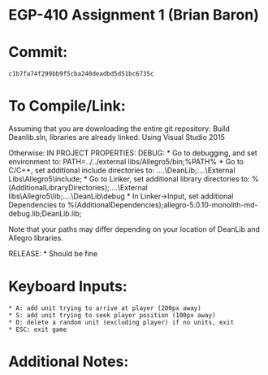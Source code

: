 # EGP-410 Assignment 1 (Brian Baron)

# Commit:
	c1b7fa74f299bb9f5cba240deadbd5d51bc6735c

# To Compile/Link:
Assuming that you are downloading the entire git repository:
Build Deanlib.sln, libraries are already linked. Using Visual Studio 2015

Otherwise:
IN PROJECT PROPERTIES:
DEBUG:
	* Go to debugging, and set environment to: PATH=../../external libs/Allegro5/bin;%PATH%
	* Go to C/C++, set additional include directories to: ..\..\DeanLib;..\..\External Libs\Allegro5\include;
	* Go to Linker, set additional library directories to: %(AdditionalLibraryDirectories);..\..\External libs\Allegro5\lib;..\..\DeanLib\debug
	* In Linker->Input, set additional Dependencies to %(AdditionalDependencies);allegro-5.0.10-monolith-md-debug.lib;DeanLib.lib;

Note that your paths may differ depending on your location of DeanLib and Allegro libraries.

RELEASE:
	* Should be fine

# Keyboard Inputs:
	* A: add unit trying to arrive at player (200px away)
	* S: add unit trying to seek player position (100px away)
	* D: delete a random unit (excluding player) if no units, exit
	* ESC: exit game
# Additional Notes:
